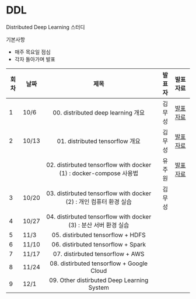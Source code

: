 # DDL
Distributed Deep Learning 스터디

기본사항
* 매주 목요일 점심
* 각자 돌아가며 발표



| 회차 | 날짜  | 제목                                                       | 발표자 |  발표자료      |
|------| ----- |:----------------------------------------------------------:| ------:|:-------------: |
|  1   | 10/6  | 00. distributed deep learning 개요                          | 김무성 | [발표자료](http://nbviewer.jupyter.org/github/KonanAcademy/DDL/blob/master/presentation/00_intro_distributed_deep_learning/00_distributed_deep_learning.ipynb)  |
|  2   | 10/13 | 01. distributed tensorflow 개요                             | 김무성 | [발표자료](http://nbviewer.jupyter.org/github/KonanAcademy/DDL/blob/master/presentation/01_intro_distributed_tensorflow/01_Intro_dist_tf.ipynb)  |
|     |  | 02. distirbuted tensorflow with docker (1) : docker-compose 사용법 | 유주원 | [발표자료](http://yujuwon.tistory.com/entry/Docker-Compose) |
|  3   | 10/20 | 03. distirbuted tensorflow with docker (2) : 개인 컴퓨터 환경 실습  | 김무성 |   |
|  4   | 10/27 | 04. distirbuted tensorflow with docker (3) : 분산 서버 환경 실습   |   |   |
|  5   | 11/3  | 05. distirbuted tensorflow + HDFS   |   |   |
|  6   | 11/10 | 06. distirbuted tensorflow + Spark  |   |   |
|  7   | 11/17 | 07. distirbuted tensorflow + AWS  |   |   |
|  8   | 11/24 | 08. distirbuted tensorflow + Google Cloud  |   |   |
|  9   | 12/1  | 09. Other distirbuted Deep Learning System  |   |   |
